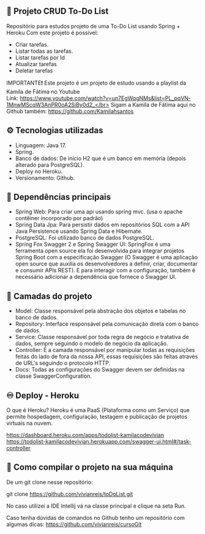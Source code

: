 🎯 Projeto CRUD To-Do List
----------------------------------------------------------
Repositório para estudos projeto de uma To-Do List usando Spring + Heroku
Com este projeto é possível:

- Criar tarefas.
- Listar todas as tarefas.
- Listar tarefas por Id
- Atualizar tarefas
- Deletar tarefas

IMPORTANTE❗
Este projeto é um projeto de estudo usando a playlist da Kamila de Fátima no Youtube </br>
Link: https://www.youtube.com/watch?v=un7EgWqgNMs&list=PL_pqVN-1MnwMScqW3AnPR0oA2SiBy0d2_</br>
Sigam a Kamila de Fátima aqui no Github também: https://github.com/Kamilahsantos </br>

⚙ Tecnologias utilizadas
-----------------------------------------------------------
- Linguagem: Java 17.
- Spring.
- Banco de dados: De início H2 que é um banco em memória (depois alterado para PostgreSQL).
- Deploy no Heroku.
- Versionamento: Github.

📝 Dependências principais
----------------------------------------------------------
- Spring Web: Para criar uma api usando spring mvc. (usa o apache contêiner incorporado por padrão) </br>
- Spring Data Jpa: Para persistir dados em repositórios SQL com a API Java Persistence usando Spring Data e Hibernate. </br>
- PostgreSQL: Foi utilizado banco de dados PostgreSQL. </br>
- Spring Fox Swagger 2 e Spring Swagger UI: SpringFox é uma ferramenta open source ela foi desenvolvida para integrar projetos Spring Boot com a especificação Swagger (O Swagger é uma aplicação open source que auxilia os desenvolvedores a definir, criar, documentar e consumir APIs REST). E para interagir com a configuração, também é necessário adicionar a dependência que fornece o Swagger UI.

📄 Camadas do projeto
----------------------------------------------------------
- Model: Classe responsável pela abstração dos objetos e tabelas no banco de dados. </br>
- Repository: Interface responsável pela comunicação direta com o banco de dados. </br>
- Service: Classe responsável por toda regra de negócio e tratativa de dados, sempre seguindo o modelo de negócio da aplicação. </br>
- Controller: É a camada responsável por manipular todas as requisições feitas do lado de fora da nossa API, essas requisições são feitas através de URL's seguindo o protocolo HTTP. </br>
- Docs: Todas as configurações do Swagger devem ser definidas na classe SwaggerConfiguration.

♾️ Deploy - Heroku
----------------------------------------------------------
O que é Heroku? Heroku é uma PaaS (Plataforma como um Serviço) que permite hospedagem, configuração, testagem e publicação de projetos virtuais na nuvem. </br>

https://dashboard.heroku.com/apps/todolist-kamilacodevivian </br>
https://todolist-kamilacodevivian.herokuapp.com/swagger-ui.html#/task-controller

🚀 Como compilar o projeto na sua máquina
----------------------------------------------------------
De um git clone nesse repositório:

git clone https://github.com/vivianreis/toDoList.git </br>

No caso utilizei a IDE Intellij vá na classe principal e clique na seta Run.

Caso tenha dúvidas de comandos no Github tenho um repositório com algumas dicas: https://github.com/vivianreis/cursoGit
